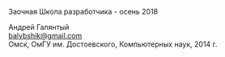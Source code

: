 Заочная Школа разработчика  - осень 2018  

Андрей Галянтый  
balybshik@gmail.com  
Омск, ОмГУ им. Достоевского, Компьютерных наук, 2014 г.
